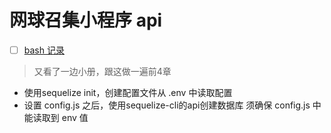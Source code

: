 # 网球召集小程序 api

- [ ] [bash 记录](./bash-trace.md)

> 又看了一边小册，跟这做一遍前4章

- 使用sequelize init，创建配置文件从 .env 中读取配置
- 设置 config.js 之后，使用sequelize-cli的api创建数据库
  须确保 config.js 中能读取到 env 值